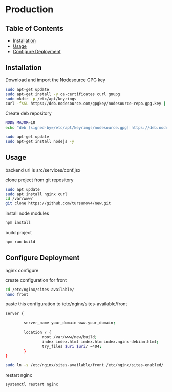 
# Production

## Table of Contents

- [Installation](#installation)
- [Usage](#usage)
- [Configure Deployment](#configuredeployment)

## Installation  

Download and import the Nodesource GPG key
```bash
sudo apt-get update
sudo apt-get install -y ca-certificates curl gnupg
sudo mkdir -p /etc/apt/keyrings
curl -fsSL https://deb.nodesource.com/gpgkey/nodesource-repo.gpg.key | sudo gpg --dearmor -o /etc/apt/keyrings/nodesource.gpg

```
Create deb repository
```bash
NODE_MAJOR=18
echo "deb [signed-by=/etc/apt/keyrings/nodesource.gpg] https://deb.nodesource.com/node_$NODE_MAJOR.x nodistro main" | sudo tee /etc/apt/sources.list.d/nodesource.list
```

```bash
sudo apt-get update
sudo apt-get install nodejs -y
```



## Usage
backend url is src/services/conf.jsx

clone project from git repository

```bash
sudo apt update
sudo apt install nginx curl
cd /var/www/
git clone https://github.com/tursunov4/new.git
```
install node modules

```bash
npm install
```

build project

```bash
npm run build
```



## Configure Deployment

nginx configure

create configuration for front
```bash
cd /etc/nginx/sites-available/
nano front
```

paste this configuration to /etc/nginx/sites-available/front

```bash
server {
        
        server_name your_domain www.your_domain;

        location / {
                root /var/www/new/build;
                index index.html index.htm index.nginx-debian.html;
                try_files $uri $uri/ =404;
        }
}
```

```bash
sudo ln -s /etc/nginx/sites-available/front /etc/nginx/sites-enabled/
```


restart nginx

```bash
systemctl restart nginx
```
